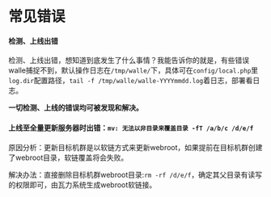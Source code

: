# 常见错误

#### 检测、上线出错

检测、上线出错，想知道到底发生了什么事情？我能告诉你的就是，有些错误walle捕捉不到，默认操作日志在`/tmp/walle/`下，具体可在`config/local.php`里`log.dir`配置路径，`tail -f /tmp/walle/walle-YYYYmmdd.log`着日志，部署看日志。

**一切检测、上线的错误均可被发现和解决。**

#### 上线至全量更新服务器时出错：`mv: 无法以非目录来覆盖目录 -fT /a/b/c /d/e/f`

原因分析：更新目标机群是以软链方式来更新webroot，如果提前在目标机群创建了webroot目录，软链覆盖将会失败。

解决办法：直接删除目标机群webroot目录:`rm -rf /d/e/f`，确定其父目录有读写的权限即可，由瓦力系统生成webroot软链接。



